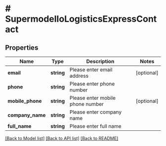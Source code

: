 # # SupermodelIoLogisticsExpressContact

## Properties

Name | Type | Description | Notes
------------ | ------------- | ------------- | -------------
**email** | **string** | Please enter email address | [optional]
**phone** | **string** | Please enter phone number |
**mobile_phone** | **string** | Please enter mobile phone number | [optional]
**company_name** | **string** | Please enter company name |
**full_name** | **string** | Please enter full name |

[[Back to Model list]](../../README.md#models) [[Back to API list]](../../README.md#endpoints) [[Back to README]](../../README.md)
